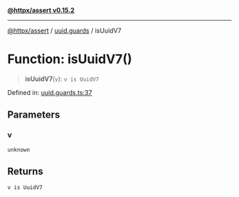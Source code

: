 [**@httpx/assert v0.15.2**](../../README.md)

***

[@httpx/assert](../../README.md) / [uuid.guards](../README.md) / isUuidV7

# Function: isUuidV7()

> **isUuidV7**(`v`): `v is UuidV7`

Defined in: [uuid.guards.ts:37](https://github.com/belgattitude/httpx/blob/68e7ebef40f7182365676b3a21f99e398b93dd78/packages/assert/src/uuid.guards.ts#L37)

## Parameters

### v

`unknown`

## Returns

`v is UuidV7`
